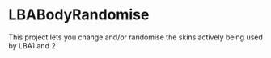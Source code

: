 # LBABodyRandomise
 This project lets you change and/or randomise the skins actively being used by LBA1 and 2
